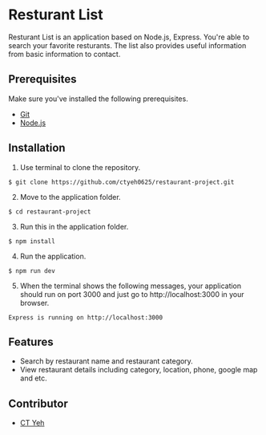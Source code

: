 # Resturant List

Resturant List is an application based on Node.js, Express. You're able to search your favorite resturants. The list also provides useful information from basic information to contact.

## Prerequisites

Make sure you've installed the following prerequisites.
* [Git](https://git-scm.com/downloads)
* [Node.js](https://nodejs.org/en/download/)

## Installation

1. Use terminal to clone the repository.
```
$ git clone https://github.com/ctyeh0625/restaurant-project.git
```
2. Move to the application folder.
```
$ cd restaurant-project
```
3. Run this in the application folder. 
```
$ npm install
```
4. Run the application.
```
$ npm run dev
```
5. When the terminal shows the following messages, your application should run on port 3000 and just go to http://localhost:3000 in your browser.

```
Express is running on http://localhost:3000
```

## Features

* Search by restaurant name and restaurant category.
* View restaurant details including category, location, phone, google map and etc.

## Contributor
* [CT Yeh](https://github.com/ctyeh0625)
